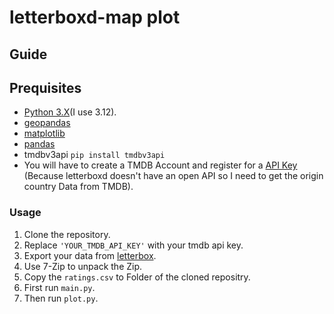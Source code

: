# letterboxd-map plot
## Guide
## Prequisites
- [Python 3.X](https://www.python.org/downloads/)(I use 3.12).
- [geopandas](https://geopandas.org/en/stable/getting_started/install.html)
- [matplotlib](https://matplotlib.org/stable/install/index.html)
- [pandas](https://pandas.pydata.org/docs/getting_started/install.html)
- tmdbv3api `pip install tmdbv3api`
- You will have to create a TMDB Account and register for a [API Key](https://www.themoviedb.org/settings/api) (Because letterboxd doesn't have an open API so I need to get the origin country Data from TMDB).

### Usage
1. Clone the repository.
2. Replace `'YOUR_TMDB_API_KEY'` with your tmdb api key.
3. Export your data from [letterbox](https://letterboxd.com/settings/data/).
4. Use 7-Zip to unpack the Zip.
5. Copy the `ratings.csv` to Folder of the cloned repositry.
6. First run `main.py`.
7. Then run `plot.py`.
